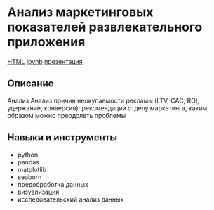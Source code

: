 # Анализ маркетинговых показателей развлекательного приложения
[HTML](https://github.com/Malakhova-Natalya/Portfolio/blob/main/marketing_project/marketing_project.html "HTML") [ipynb](https://github.com/Malakhova-Natalya/Portfolio/blob/main/marketing_project/marketing_project.ipynb "ipynb") [презентация](https://github.com/Malakhova-Natalya/Portfolio/blob/main/marketing_project/Анализ%20бизнес-показателей.pdf "презентация")
## Описание	
Анализ Анализ причин неокупаемости рекламы (LTV, CAC, ROI, удержание, конверсия); рекомендации отделу маркетинга, каким образом можно преодолеть проблемы
## Навыки и инструменты
- python 
- pandas 
- matplotlib
- seaborn
- предобработка данных 
- визуализация
- исследовательский анализ данных

